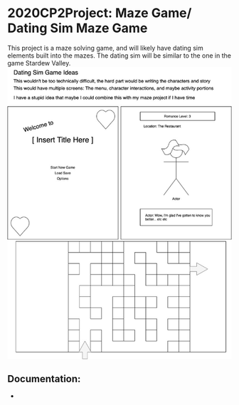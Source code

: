 # 2020CP2Project: Maze Game/ Dating Sim Maze Game
This project is a maze solving game, and will likely have dating sim elements built into the mazes.
The dating sim will be similar to the one in the game Stardew Valley.
![ConceptArt](https://github.com/Bamboo72/2020CP2Project/blob/main/DatingSimGUI.jpg)

## Documentation: 
*
